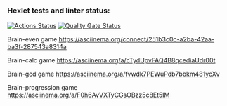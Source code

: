 ### Hexlet tests and linter status:
[![Actions Status](https://github.com/maxim-gal/frontend-project-44/actions/workflows/hexlet-check.yml/badge.svg)](https://github.com/maxim-gal/frontend-project-44/actions)
[![Quality Gate Status](https://sonarcloud.io/api/project_badges/measure?project=maxim-gal_frontend-project-44&metric=alert_status)](https://sonarcloud.io/summary/new_code?id=maxim-gal_frontend-project-44)

Brain-even game  https://asciinema.org/connect/251b3c0c-a2ba-42aa-ba3f-287543a8314a

Brain-calc game  https://asciinema.org/a/cTydUpvFAQ4B8qcediaUdr00t

Brain-gcd game https://asciinema.org/a/fvwdk7PEWuPdb7bbkm481ycXv

Brain-progression game https://asciinema.org/a/F0h6AvVXTyCGsOBzz5c8Et5IM